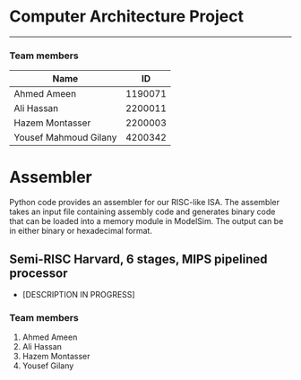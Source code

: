 # Computer Architecture Project

---

### Team members
| Name   | ID |
| ------ | --- |
| Ahmed Ameen | 1190071  |
| Ali Hassan   | 2200011 |
| Hazem Montasser| 2200003 |
| Yousef Mahmoud Gilany|4200342|

# Assembler 

Python code provides an assembler for our RISC-like ISA. The assembler takes an input file containing assembly code and generates binary code that can be loaded into a memory module in ModelSim. The output can be in either binary or hexadecimal format.


## Semi-RISC Harvard, 6 stages, MIPS pipelined processor

- [DESCRIPTION IN PROGRESS]


### Team members

1. Ahmed Ameen
2. Ali Hassan
3. Hazem Montasser
4. Yousef Gilany
